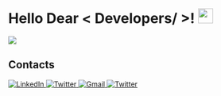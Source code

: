 <h1 > Hello Dear < Developers/ >! <img src = "https://raw.githubusercontent.com/MartinHeinz/MartinHeinz/master/wave.gif" width = 30px> </h1>

<p >
  <a  href="https://github.com/DenverCoder1/readme-typing-svg"><img src="https://readme-typing-svg.herokuapp.com?&font=IBM+Plex+Sans&color=abcdef&size=20&lines=My+name+is+Josh+Makuta;Welcome+to+my+GitHub+Profile!;I'm+a+Fullstack+Web+Developer;I'm+a+Computer+Science+engineer" /></a>
</p>

## Contacts

  <a href="https://www.linkedin.com/in/josuemakuta/" target="_blank">
    <img alt="LinkedIn" src="https://img.shields.io/badge/LinkedIn-0077B5?style=for-the-badge&logo=linkedin&logoColor=white">
  </a>   
  <a href="https://twitter.com/JosueMakuta" target="_blank">
    <img alt="Twitter" src="https://img.shields.io/badge/Twitter-black?style=for-the-badge&logo=twitter&logoColor=white">
  </a>
  <a href="mailto:makutajosue@gmail.com" target="_blank">
    <img alt="Gmail" src="https://img.shields.io/badge/Gmail-red?style=for-the-badge&logo=gmail&logoColor=white">
  </a>
  <a href="https://wa.me/+243972383759" target="_blank">
    <img alt="Twitter" src="https://img.shields.io/badge/Whatsapp-green?style=for-the-badge&logo=whatsapp&logoColor=white">
  </a>

<!-- **JoeMakuta/JoeMakuta** is a ✨ _special_ ✨ repository because its `README.md` (this file) appears on your GitHub profile.

Here are some ideas to get you started: -->

<!-- - 🔭 I’m currently working on ...
- 🌱 I’m currently learning ...
- 👯 I’m looking to collaborate on ...
- 🤔 I’m looking for help with ...
- 💬 Ask me about ...
- 📫 How to reach me: ...
- 😄 Pronouns: ...
- ⚡ Fun fact: ... -->
